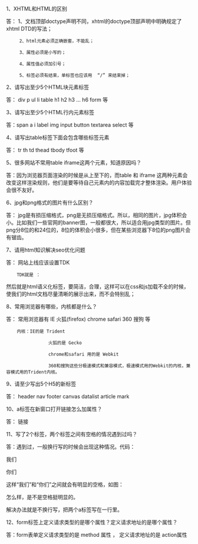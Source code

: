 1、XHTML和HTML的区别

答： 1、文档顶部doctype声明不同，xhtml的doctype顶部声明中明确规定了xhtml DTD的写法；

         2、html元素必须正确嵌套，不能乱；

         3、属性必须是小写的；

         4、属性值必须加引号；

         5、标签必须有结束，单标签也应该用  “/” 来结束掉；

    

2、请写出至少5个HTML块元素标签

答： div  p  ul  li  table  h1 h2 h3 ... h6  form 等

3、请写出至少5个HTML行内元素标签

答：span  a  i  label  img  input  button  textarea select 等

4、请写出table标签下面会包含哪些标签元素

答： tr th  td  thead  tbody  tfoot 等

5、很多网站不常用table  iframe这两个元素，知道原因吗？

答：因为浏览器页面渲染的时候是从上至下的，而table 和 iframe 这两种元素会改变这样渲染规则，他们是要等待自己元素内的内容加载完才整体渲染。用户体验会很不友好。

6、jpg和png格式的图片有什么区别？

答： jpg是有损压缩格式，png是无损压缩格式。所以，相同的图片，jpg体积会小。比如我们一些官网的banner图，一般都很大，所以适合用jpg类型的图片。但png分8位的和24位的，8位的体积会小很多，但在某些浏览器下8位的png图片会有锯齿。

7、请用html知识解决seo优化问题

答： 网站上线应该设置TDK

        TDK就是 ：

        

然后就是html语义化标签，要简洁，合理，这样可以在css和js加载不全的时候，使我们的html文档尽量清晰的展示出来，而不会特别乱；

8、常用浏览器有哪些，内核都是什么？

答： 常用浏览器有 IE 火狐(firefox)  chrome safari  360 搜狗 等

        内核：IE的是 Trident  

                    火狐的是 Gecko

                    chrome和safari 用的是 Webkit

                    360和搜狗这些分极速模式和兼容模式，极速模式用的Webkit的内核，兼容模式用的Trident内核。

9、请至少写出5个H5的新标签

答： header  nav  footer canvas datalist  article  mark 

10、a标签在新窗口打开链接怎么加属性？

答： <a target="_blank">链接</a>

11、写了2个<a>标签，两个标签之间有空格的情况遇到过吗？

答：遇到过，一般换行写的时候会出现这种情况。代码：

<a>我们</a>

<a>你们</a>

这样“我们”和“你们”之间就会有明显的空格，如图：

                                                                   

怎么样，是不是空格挺明显的。

解决办法就是不换行写，把两个a标签写在一行里。

12、form标签上定义请求类型的是哪个属性？定义请求地址的是哪个属性？

答：form表单定义请求类型的是  method 属性  ， 定义请求地址的是  action属性



